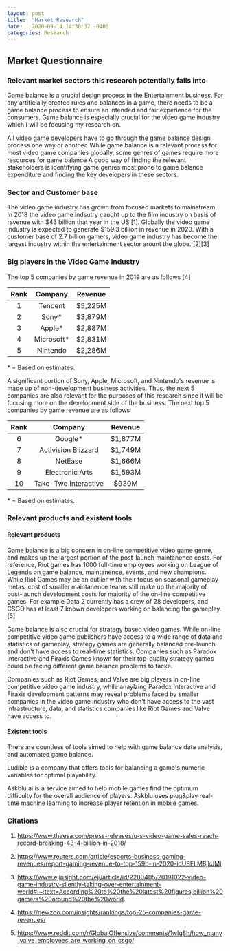 ```yaml
---
layout: post
title:  "Market Research"
date:   2020-09-14 14:30:37 -0400
categories: Research
---
```


## Market Questionnaire

### Relevant market sectors this research potentially falls into

Game balance is a crucial design process in the Entertainment business. For any artificially created rules and balances in a game, there needs to be a game balance process to ensure an intended and fair experience for the consumers. Game balance is especially crucial for the video game industry which I will be focusing my research on. 

All video game developers have to go through the game balance design process one way or another. While game balance is a relevant process for most video game companies globally, some genres of games require more resources for game balance A good way of finding the relevant stakeholders is identifying game genres most prone to game balance expenditure and finding the key developers in these sectors.

### Sector and Customer base

The video game industry has grown from focused markets to mainstream. In 2018 the video game indsutry caught up to the film industry on basis of revenue with $43 billion that year in the US [1]. Globally the video game industry is expected to generate $159.3 billion in revenue in 2020. With a customer base of 2.7 billion gamers, video game industry has become the largest industry within the entertainment sector arount the globe. [2][3]


### Big players in the Video Game Industry

The top 5 companies by game revenue in 2019 are as follows [4]

|Rank| Company  | Revenue |
|:-:|:-:|:-:|
|1|Tencent|$5,225M|
|2|Sony*|$3,879M|
|3|Apple*|$2,887M|
|4|Microsoft*|$2,831M|
|5|Nintendo|$2,286M|

\* = Based on estimates.

A significant portion of Sony, Apple, Microsoft, and Nintendo's revenue is made up of non-development business activities. Thus, the next 5 companies are also relevant for the purposes of this research since it will be focusing more on the development side of the business. The next top 5 companies by game revenue are as follows

|Rank| Company  | Revenue |
|:-:|:-:|:-:|
|6|Google*|$1,877M|
|7|Activision Blizzard|$1,749M|
|8|NetEase|$1,666M|
|9|Electronic Arts|$1,593M|
|10|Take-Two Interactive|$930M|

\* = Based on estimates.

### Relevant products and existent tools

#### Relevant products

Game balance is a big concern in on-line competitive video game genre, and makes up the largest portion of the post-launch maintanence costs. 
For reference, Riot games has 1000 full-time employees working on League of Legends on game balance, maintanence, events, and new champions.
While Riot Games may be an outlier with their focus on seasonal gameplay metas, cost of smaller maintanence teams still make up the majority of post-launch development costs for majority of the on-line competitive games. 
For example Dota 2 currently has a crew of 28 developers, and CSGO has at least 7 known developers working on balancing the gameplay. [5]

Game balance is also crucial for strategy based video games. While on-line competitive video game publishers have access to a wide range of data and statistics of gameplay, strategy games are generally balanced pre-launch and don't have access to real-time statistics. Companies such as Paradox Interactive and Firaxis Games known for their top-quality strategy games could be facing different game balance problems to tacke. 

Companies such as Riot Games, and Valve are big players in on-line competitive video game industry, while anaylzing Paradox Interactive and Firaxis development patterns may reveal problems faced by smaller companies in the video game industry who don't have access to the vast infrastructure, data, and statistics companies like Riot Games and Valve have access to.

####  Existent tools

There are countless of tools aimed to help with game balance data analysis, and automated game balance. 

Ludible is a company that offers tools for balancing a game's numeric variables for optimal playability.

Askblu.ai is a service aimed to help mobile games find the optimum difficulty for the overall audience of players. Askblu uses plug&play real-time machine learning to increase player retention in mobile games.

### Citations

1) https://www.theesa.com/press-releases/u-s-video-game-sales-reach-record-breaking-43-4-billion-in-2018/

2) https://www.reuters.com/article/esports-business-gaming-revenues/report-gaming-revenue-to-top-159b-in-2020-idUSFLM8jkJMl

3) https://www.ejinsight.com/eji/article/id/2280405/20191022-video-game-industry-silently-taking-over-entertainment-world#:~:text=According%20to%20the%20latest%20figures,billion%20gamers%20around%20the%20world.

4) https://newzoo.com/insights/rankings/top-25-companies-game-revenues/

5) https://www.reddit.com/r/GlobalOffensive/comments/1wlg8h/how_many_valve_employees_are_working_on_csgo/
